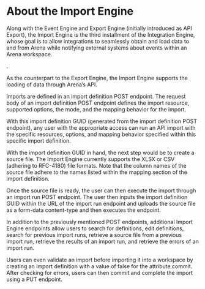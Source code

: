 # About the Import Engine
Along with the Event Engine and Export Engine \(initially introduced as API Export\), the Import Engine is the third installment of the Integration Engine, whose goal is to allow integrations to seamlessly obtain and load data to and from Arena while notifying external systems about events within an Arena workspace.

.

As the counterpart to the Export Engine, the Import Engine supports the loading of  data through Arena’s API.

Imports are defined in an import definition POST endpoint. The request body of an import definition POST endpoint defines the import resource, supported options, the mode, and the mapping behavior for the import.

With this import definition GUID \(generated from the import definition POST endpoint\), any user with the appropriate access can run an API import with the specific resources, options, and mapping behavior specified within this specific import definition.

With the import definition GUID in hand, the next step would be to create a source file. The Import Engine currently supports the XLSX or CSV \(adhering to RFC\-4180\) file formats. Note that the column names of the source file adhere to the names listed within the mapping section of the import definition.

Once the source file is ready, the user can then execute the import through an import run POST endpoint. The user then inputs the import definition GUID within the URL of the import run endpoint and uploads the source file as a form\-data content\-type  and then executes the endpoint.

In addition to the previously mentioned POST endpoints, additional Import Engine endpoints allow users to search for definitions, edit definitions, search for previous import runs, retrieve a source file from a previous import run, retrieve the results of an import run, and retrieve the errors of an import run.

Users can even validate an import before importing it into a workspace by creating an import definition with a value of false for the attribute commit. After checking for errors, users can then commit and complete the import using a PUT endpoint.

